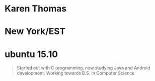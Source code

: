 # Karen Thomas

# New York/EST
# ubuntu 15.10



> Started out with C programming, now studying Java and Android development.  Working towards B.S. in Computer Science.
